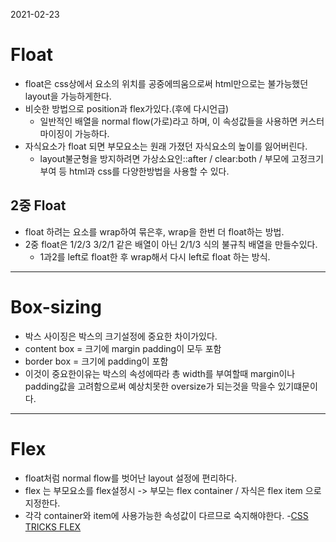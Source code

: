 2021-02-23
# Float
- float은 css상에서 요소의 위치를 공중에띄움으로써 html만으로는 불가능했던 layout을 가능하게한다.
- 비슷한 방법으로 position과 flex가있다.(후에 다시언급)
    - 일반적인 배열을 normal flow(가로)라고 하며, 이 속성값들을 사용하면 커스터마이징이 가능하다.
- 자식요소가 float 되면 부모요소는 원래 가졌던 자식요소의 높이를 잃어버린다.
    - layout불군형을 방지하려면 가상소요인::after / clear:both / 부모에 고정크기부여 등 html과 css를 다양한방법을 사용할 수 있다.

## 2중 Float
- float 하려는 요소를 wrap하여 묶은후, wrap을 한번 더 float하는 방법.
- 2중 float은 1/2/3 3/2/1 같은 배열이 아닌 2/1/3 식의 불규칙 배열을 만들수있다.
    - 1과2를 left로 float한 후 wrap해서 다시 left로 float 하는 방식.
---
# Box-sizing
- 박스 사이징은 박스의 크기설정에 중요한 차이가있다.
- content box = 크기에 margin padding이 모두 포함
- border box = 크기에 padding이 포함
- 이것이 중요한이유는 박스의 속성에따라 총 width를 부여할때 margin이나 padding값을 고려함으로써 예상치못한 oversize가 되는것을 막을수 있기떄문이다.
---

# Flex
- float처럼 normal flow를 벗어난 layout 설정에 편리하다.
- flex 는 부모요소를 flex설정시 -> 부모는 flex container / 자식은 flex item 으로 지정한다.
- 각각 container와 item에 사용가능한 속성값이 다르므로 숙지해야한다.
    -[CSS TRICKS FLEX](https://css-tricks.com/snippets/css/a-guide-to-flexbox/)